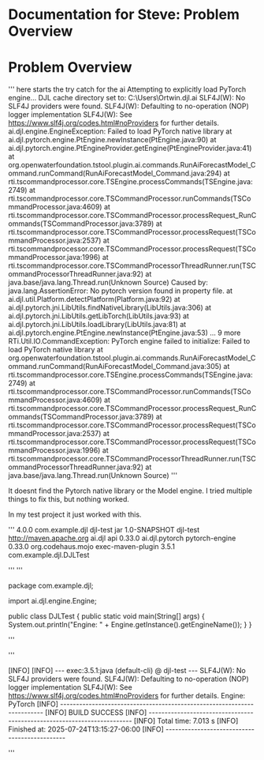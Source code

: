# Documentation for Steve: Problem Overview
# Problem Overview


'''
here starts the try catch for the ai
Attempting to explicitly load PyTorch engine...
DJL cache directory set to: C:\Users\Ortwin\.djl.ai
SLF4J(W): No SLF4J providers were found.
SLF4J(W): Defaulting to no-operation (NOP) logger implementation
SLF4J(W): See https://www.slf4j.org/codes.html#noProviders for further details.
ai.djl.engine.EngineException: Failed to load PyTorch native library
	at ai.djl.pytorch.engine.PtEngine.newInstance(PtEngine.java:90)
	at ai.djl.pytorch.engine.PtEngineProvider.getEngine(PtEngineProvider.java:41)
	at org.openwaterfoundation.tstool.plugin.ai.commands.RunAiForecastModel_Command.runCommand(RunAiForecastModel_Command.java:294)
	at rti.tscommandprocessor.core.TSEngine.processCommands(TSEngine.java:2749)
	at rti.tscommandprocessor.core.TSCommandProcessor.runCommands(TSCommandProcessor.java:4609)
	at rti.tscommandprocessor.core.TSCommandProcessor.processRequest_RunCommands(TSCommandProcessor.java:3789)
	at rti.tscommandprocessor.core.TSCommandProcessor.processRequest(TSCommandProcessor.java:2537)
	at rti.tscommandprocessor.core.TSCommandProcessor.processRequest(TSCommandProcessor.java:1996)
	at rti.tscommandprocessor.core.TSCommandProcessorThreadRunner.run(TSCommandProcessorThreadRunner.java:92)
	at java.base/java.lang.Thread.run(Unknown Source)
Caused by: java.lang.AssertionError: No pytorch version found in property file.
	at ai.djl.util.Platform.detectPlatform(Platform.java:92)
	at ai.djl.pytorch.jni.LibUtils.findNativeLibrary(LibUtils.java:306)
	at ai.djl.pytorch.jni.LibUtils.getLibTorch(LibUtils.java:93)
	at ai.djl.pytorch.jni.LibUtils.loadLibrary(LibUtils.java:81)
	at ai.djl.pytorch.engine.PtEngine.newInstance(PtEngine.java:53)
	... 9 more
RTi.Util.IO.CommandException: PyTorch engine failed to initialize: Failed to load PyTorch native library
	at org.openwaterfoundation.tstool.plugin.ai.commands.RunAiForecastModel_Command.runCommand(RunAiForecastModel_Command.java:305)
	at rti.tscommandprocessor.core.TSEngine.processCommands(TSEngine.java:2749)
	at rti.tscommandprocessor.core.TSCommandProcessor.runCommands(TSCommandProcessor.java:4609)
	at rti.tscommandprocessor.core.TSCommandProcessor.processRequest_RunCommands(TSCommandProcessor.java:3789)
	at rti.tscommandprocessor.core.TSCommandProcessor.processRequest(TSCommandProcessor.java:2537)
	at rti.tscommandprocessor.core.TSCommandProcessor.processRequest(TSCommandProcessor.java:1996)
	at rti.tscommandprocessor.core.TSCommandProcessorThreadRunner.run(TSCommandProcessorThreadRunner.java:92)
	at java.base/java.lang.Thread.run(Unknown Source)
'''


It doesnt find the Pytorch native library or the Model engine.
I tried multiple things to fix this, but nothing worked.

In my test project it just worked with this.

'''
<project xmlns="http://maven.apache.org/POM/4.0.0" xmlns:xsi="http://www.w3.org/2001/XMLSchema-instance"
  xsi:schemaLocation="http://maven.apache.org/POM/4.0.0 http://maven.apache.org/maven-v4_0_0.xsd">
  <modelVersion>4.0.0</modelVersion>
  <groupId>com.example.djl</groupId>
  <artifactId>djl-test</artifactId>
  <packaging>jar</packaging>
  <version>1.0-SNAPSHOT</version>
  <name>djl-test</name>
  <url>http://maven.apache.org</url>
 <dependencies>
    <dependency>
        <groupId>ai.djl</groupId>
        <artifactId>api</artifactId>
        <version>0.33.0</version>
    </dependency>
    <dependency>
        <groupId>ai.djl.pytorch</groupId>
        <artifactId>pytorch-engine</artifactId>
        <version>0.33.0</version>
    </dependency>
</dependencies>
<build>
  <plugins>
    <plugin>
      <groupId>org.codehaus.mojo</groupId>
      <artifactId>exec-maven-plugin</artifactId>
      <version>3.5.1</version>
      <configuration>
        <mainClass>com.example.djl.DJLTest</mainClass>
      </configuration>
    </plugin>
  </plugins>
</build>
</project>

'''
'''

package com.example.djl;

import ai.djl.engine.Engine;

public class DJLTest {
    public static void main(String[] args) {
        System.out.println("Engine: " + Engine.getInstance().getEngineName());
    }
}

'''

'''

[INFO]
[INFO] --- exec:3.5.1:java (default-cli) @ djl-test ---
SLF4J(W): No SLF4J providers were found.
SLF4J(W): Defaulting to no-operation (NOP) logger implementation
SLF4J(W): See https://www.slf4j.org/codes.html#noProviders for further details.
Engine: PyTorch
[INFO] ------------------------------------------------------------------------
[INFO] BUILD SUCCESS
[INFO] ------------------------------------------------------------------------
[INFO] Total time:  7.013 s
[INFO] Finished at: 2025-07-24T13:15:27-06:00
[INFO] ----------------------------------------------

'''
